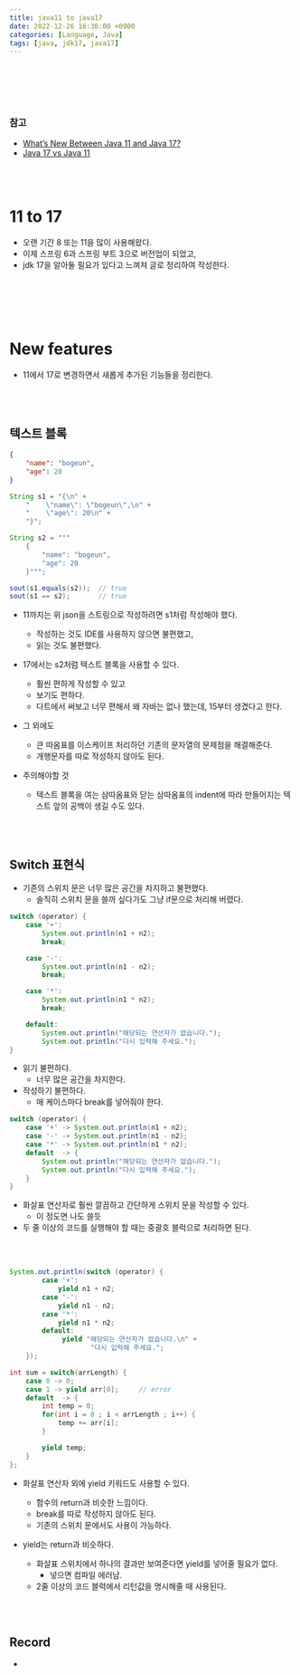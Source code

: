 ```yaml
---
title: java11 to java17
date: 2022-12-26 16:30:00 +0900
categories: [Language, Java]
tags: [java, jdk17, java17]
---
```



<br/>
<br/>
<br/>
<br/>

### 참고

- [What’s New Between Java 11 and Java 17?](https://dzone.com/articles/whats-new-between-java-11-and-java-17)
- [Java 17 vs Java 11](https://blog.idrsolutions.com/java-17-vs-java-11/)

<br/>
<br/>

# 11 to 17

- 오랜 기간 8 또는 11을 많이 사용해왔다.
- 이제 스프링 6과 스프링 부트 3으로 버전업이 되었고,
- jdk 17을 알아둘 필요가 있다고 느껴져 글로 정리하여 작성한다.


<br/>
<br/>
<br/>
<br/>

# New features

- 11에서 17로 변경하면서 새롭게 추가된 기능들을 정리한다.

<br/>
<br/>

## 텍스트 블록

```json
{
    "name": "bogeun",
    "age": 20
}
```

```java
String s1 = "{\n" +
    "    \"name\": \"bogeun\",\n" +
    "    \"age\": 20\n" +
    "}";

String s2 = """
    {
        "name": "bogeun",
        "age": 20
    }""";

sout(s1.equals(s2));  // true
sout(s1 == s2);       // true
```

- 11까지는 위 json을 스트링으로 작성하려면 s1처럼 작성해야 했다.
  - 작성하는 것도 IDE를 사용하지 않으면 불편했고,
  - 읽는 것도 불편했다.
- 17에서는 s2처럼 텍스트 블록을 사용할 수 있다.
  - 훨씬 편하게 작성할 수 있고
  - 보기도 편하다.
  - 다트에서 써보고 너무 편해서 왜 자바는 없나 했는데, 15부터 생겼다고 한다.

- 그 외에도
  - 큰 따옴표를 이스케이프 처리하던 기존의 문자열의 문제점을 해결해준다.
  - 개행문자를 따로 작성하지 않아도 된다.

- 주의해야할 것
  - 텍스트 블록을 여는 삼따옴표와 닫는 삼따옴표의 indent에 따라 만들어지는 텍스트 앞의 공백이 생길 수도 있다.

<br/>
<br/>

## Switch 표현식

- 기존의 스위치 문은 너무 많은 공간을 차지하고 불편했다.
  - 솔직히 스위치 문을 쓸까 싶다가도 그냥 if문으로 처리해 버렸다.

```java
switch (operator) {
    case '+':
        System.out.println(n1 + n2);
        break;

    case '-':
        System.out.println(n1 - n2);
        break;

    case '*':
        System.out.println(n1 * n2);
        break;

    default:
        System.out.println("해당되는 연산자가 없습니다.");
        System.out.println("다시 입력해 주세요.");
}
```

- 읽기 불편하다.
  - 너무 많은 공간을 차지한다.
- 작성하기 불편하다.
  - 매 케이스마다 break를 넣어줘야 한다.

```java
switch (operator) {
    case '+' -> System.out.println(n1 + n2);
    case '-' -> System.out.println(n1 - n2);
    case '*' -> System.out.println(n1 * n2);
    default  -> {
        System.out.println("해당되는 연산자가 없습니다.");
        System.out.println("다시 입력해 주세요.");
    }
}
```

- 화살표 연산자로 훨씬 깔끔하고 간단하게 스위치 문을 작성할 수 있다.
  - 이 정도면 나도 쓸듯
- 두 줄 이상의 코드를 실행해야 할 때는 중괄호 블럭으로 처리하면 된다.

<br/>
<br/>

```java
System.out.println(switch (operator) {
        case '+':
            yield n1 + n2;
        case '-':
            yield n1 - n2;
        case '*':
            yield n1 * n2;
        default:
             yield "해당되는 연산자가 없습니다.\n" +
                    "다시 입력해 주세요.";
    });

int sum = switch(arrLength) {
    case 0 -> 0;
    case 1 -> yield arr[0];     // error
    default  -> {
        int temp = 0;
        for(int i = 0 ; i < arrLength ; i++) {
            temp += arr[i];
        }

        yield temp;
    }
};
```

- 화살표 연산자 외에 yield 키워드도 사용할 수 있다.
  - 함수의 return과 비슷한 느낌이다.
  - break를 따로 작성하지 않아도 된다.
  - 기존의 스위치 문에서도 사용이 가능하다.

- yield는 return과 비슷하다.
  - 화살표 스위치에서 하나의 결과만 보여준다면 yield를 넣어줄 필요가 없다.
    - 넣으면 컴파일 에러남.
  - 2줄 이상의 코드 블럭에서 리턴값을 명시해줄 때 사용된다.


<br/>
<br/>

## Record

-

<br/>
<br/>
<br/>
<br/>
